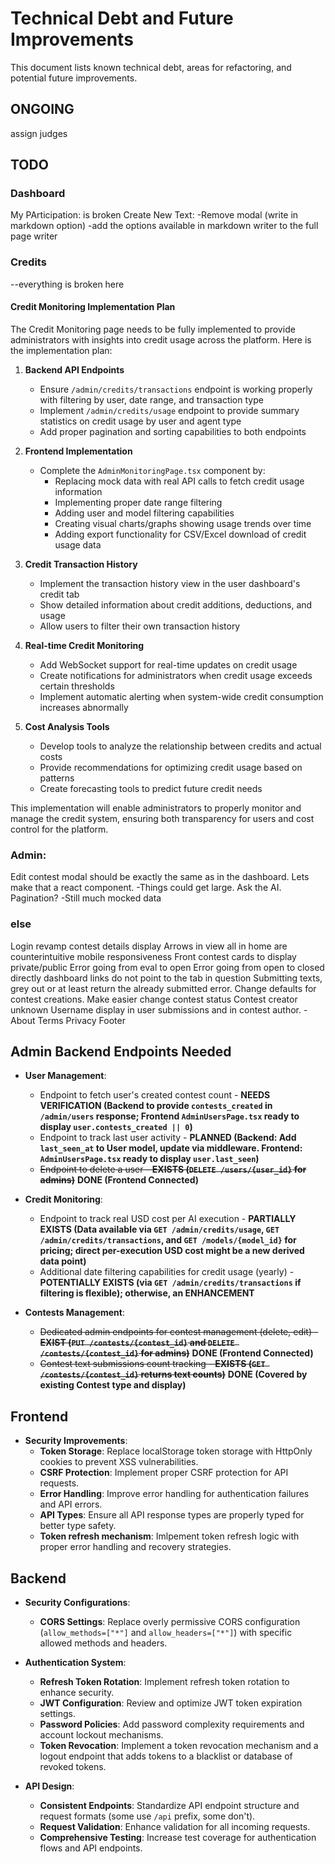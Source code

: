 # Technical Debt and Future Improvements

This document lists known technical debt, areas for refactoring, and potential future improvements.

## ONGOING
assign judges


## TODO
### Dashboard
My PArticipation: is broken
Create New Text: 
-Remove modal (write in markdown option)
-add the options available in markdown writer to the full page writer

### Credits
--everything is broken here

#### Credit Monitoring Implementation Plan

The Credit Monitoring page needs to be fully implemented to provide administrators with insights into credit usage across the platform. Here is the implementation plan:

1. **Backend API Endpoints**
   - Ensure `/admin/credits/transactions` endpoint is working properly with filtering by user, date range, and transaction type
   - Implement `/admin/credits/usage` endpoint to provide summary statistics on credit usage by user and agent type
   - Add proper pagination and sorting capabilities to both endpoints

2. **Frontend Implementation**
   - Complete the `AdminMonitoringPage.tsx` component by:
     - Replacing mock data with real API calls to fetch credit usage information
     - Implementing proper date range filtering
     - Adding user and model filtering capabilities
     - Creating visual charts/graphs showing usage trends over time
     - Adding export functionality for CSV/Excel download of credit usage data

3. **Credit Transaction History**
   - Implement the transaction history view in the user dashboard's credit tab
   - Show detailed information about credit additions, deductions, and usage
   - Allow users to filter their own transaction history

4. **Real-time Credit Monitoring**
   - Add WebSocket support for real-time updates on credit usage
   - Create notifications for administrators when credit usage exceeds certain thresholds
   - Implement automatic alerting when system-wide credit consumption increases abnormally

5. **Cost Analysis Tools**
   - Develop tools to analyze the relationship between credits and actual costs
   - Provide recommendations for optimizing credit usage based on patterns
   - Create forecasting tools to predict future credit needs

This implementation will enable administrators to properly monitor and manage the credit system, ensuring both transparency for users and cost control for the platform.

### Admin:
Edit contest modal should be exactly the same as in the dashboard. Lets make that a react component.
-Things could get large. Ask the AI. Pagination?
-Still much mocked data



### else
Login revamp
contest details display
Arrows in view all in home are counterintuitive
mobile responsiveness
Front contest cards to display private/public
Error going from eval to open
Error going from open to closed directly
dashboard links do not point to the tab in question
Submitting texts, grey out or at least return the already submitted error.
Change defaults for contest creations. 
Make easier change contest status
Contest creator unknown
Username display in user submissions and in contest author.
-About Terms Privacy Footer


## Admin Backend Endpoints Needed

* **User Management**:
  * Endpoint to fetch user's created contest count - **NEEDS VERIFICATION (Backend to provide `contests_created` in `/admin/users` response; Frontend `AdminUsersPage.tsx` ready to display `user.contests_created || 0`)**
  * Endpoint to track last user activity - **PLANNED (Backend: Add `last_seen_at` to User model, update via middleware. Frontend: `AdminUsersPage.tsx` ready to display `user.last_seen`)**
  * ~~Endpoint to delete a user - **EXISTS (`DELETE /users/{user_id}` for admins)**~~ **DONE (Frontend Connected)**

* **Credit Monitoring**:
  * Endpoint to track real USD cost per AI execution - **PARTIALLY EXISTS (Data available via `GET /admin/credits/usage`, `GET /admin/credits/transactions`, and `GET /models/{model_id}` for pricing; direct per-execution USD cost might be a new derived data point)**
  * Additional date filtering capabilities for credit usage (yearly) - **POTENTIALLY EXISTS (via `GET /admin/credits/transactions` if filtering is flexible); otherwise, an ENHANCEMENT**

* **Contests Management**:
  * ~~Dedicated admin endpoints for contest management (delete, edit) - **EXIST (`PUT /contests/{contest_id}` and `DELETE /contests/{contest_id}` for admins)**~~ **DONE (Frontend Connected)**
  * ~~Contest text submissions count tracking - **EXISTS (`GET /contests/{contest_id}` returns text counts)**~~ **DONE (Covered by existing Contest type and display)**

## Frontend

* **Security Improvements**:
  * **Token Storage**: Replace localStorage token storage with HttpOnly cookies to prevent XSS vulnerabilities.
  * **CSRF Protection**: Implement proper CSRF protection for API requests.
  * **Error Handling**: Improve error handling for authentication failures and API errors.
  * **API Types**: Ensure all API response types are properly typed for better type safety.
  * **Token refresh mechanism**: Imlpement token refresh logic with proper error handling and recovery strategies.

## Backend

* **Security Configurations**:
  * **CORS Settings**: Replace overly permissive CORS configuration (`allow_methods=["*"]` and `allow_headers=["*"]`) with specific allowed methods and headers.

* **Authentication System**:
  * **Refresh Token Rotation**: Implement refresh token rotation to enhance security.
  * **JWT Configuration**: Review and optimize JWT token expiration settings.
  * **Password Policies**: Add password complexity requirements and account lockout mechanisms.
  * **Token Revocation**: Implement a token revocation mechanism and a logout endpoint that adds tokens to a blacklist or database of revoked tokens.

* **API Design**:
  * **Consistent Endpoints**: Standardize API endpoint structure and request formats (some use `/api` prefix, some don't).
  * **Request Validation**: Enhance validation for all incoming requests.
  * **Comprehensive Testing**: Increase test coverage for authentication flows and API endpoints. 